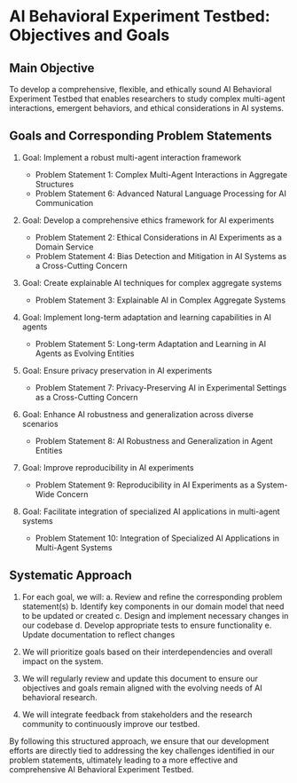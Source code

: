 # AI Behavioral Experiment Testbed: Objectives and Goals

## Main Objective

To develop a comprehensive, flexible, and ethically sound AI Behavioral Experiment Testbed that enables researchers to study complex multi-agent interactions, emergent behaviors, and ethical considerations in AI systems.

## Goals and Corresponding Problem Statements

1. Goal: Implement a robust multi-agent interaction framework
   - Problem Statement 1: Complex Multi-Agent Interactions in Aggregate Structures
   - Problem Statement 6: Advanced Natural Language Processing for AI Communication

2. Goal: Develop a comprehensive ethics framework for AI experiments
   - Problem Statement 2: Ethical Considerations in AI Experiments as a Domain Service
   - Problem Statement 4: Bias Detection and Mitigation in AI Systems as a Cross-Cutting Concern

3. Goal: Create explainable AI techniques for complex aggregate systems
   - Problem Statement 3: Explainable AI in Complex Aggregate Systems

4. Goal: Implement long-term adaptation and learning capabilities in AI agents
   - Problem Statement 5: Long-term Adaptation and Learning in AI Agents as Evolving Entities

5. Goal: Ensure privacy preservation in AI experiments
   - Problem Statement 7: Privacy-Preserving AI in Experimental Settings as a Cross-Cutting Concern

6. Goal: Enhance AI robustness and generalization across diverse scenarios
   - Problem Statement 8: AI Robustness and Generalization in Agent Entities

7. Goal: Improve reproducibility in AI experiments
   - Problem Statement 9: Reproducibility in AI Experiments as a System-Wide Concern

8. Goal: Facilitate integration of specialized AI applications in multi-agent systems
   - Problem Statement 10: Integration of Specialized AI Applications in Multi-Agent Systems

## Systematic Approach

1. For each goal, we will:
   a. Review and refine the corresponding problem statement(s)
   b. Identify key components in our domain model that need to be updated or created
   c. Design and implement necessary changes in our codebase
   d. Develop appropriate tests to ensure functionality
   e. Update documentation to reflect changes

2. We will prioritize goals based on their interdependencies and overall impact on the system.

3. We will regularly review and update this document to ensure our objectives and goals remain aligned with the evolving needs of AI behavioral research.

4. We will integrate feedback from stakeholders and the research community to continuously improve our testbed.

By following this structured approach, we ensure that our development efforts are directly tied to addressing the key challenges identified in our problem statements, ultimately leading to a more effective and comprehensive AI Behavioral Experiment Testbed.

